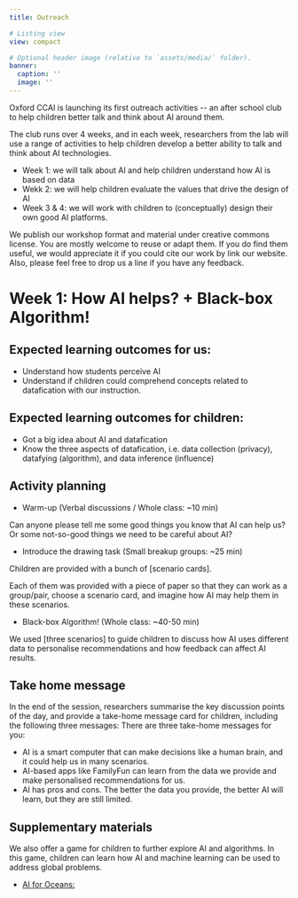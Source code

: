 ```yaml
---
title: Outreach

# Listing view
view: compact

# Optional header image (relative to `assets/media/` folder).
banner:
  caption: ''
  image: ''
---
```



Oxford CCAI is launching its first outreach activities -- an after school club to help children better talk and think about AI around them. 

The club runs over 4 weeks, and in each week, researchers from the lab will use a range of activities to help children develop a better ability to talk and think about AI technologies.


* Week 1: we will talk about AI and help children understand how AI is based on data
* Wekk 2: we will help children evaluate the values that drive the design of AI
* Week 3 & 4: we will work with children to (conceptually) design their own good AI platforms.


We publish our workshop format and material under creative commons license. You are mostly welcome to reuse or adapt them. If you do find them useful, we would appreciate it if you could cite our work by link our website. Also, please feel free to drop us a line if you have any feedback.

# Week 1: How AI helps? + Black-box Algorithm!

## Expected learning outcomes for us:
* Understand how students perceive AI
* Understand if children could comprehend concepts related to datafication with our instruction.

## Expected learning outcomes for children:
* Got a big idea about AI and datafication
* Know the three aspects of datafication, i.e. data collection (privacy), datafying (algorithm), and data inference (influence)

## Activity planning
* Warm-up (Verbal discussions / Whole class: ~10 min)

Can anyone please tell me some good things you know that AI can help us? Or some not-so-good things we need to be careful about AI?

* Introduce the drawing task (Small breakup groups: ~25 min)

Children are provided with a bunch of [scenario cards]. 

Each of them was provided with a piece of paper so that they can work as a group/pair, choose a scenario card, and imagine how AI may help them in these scenarios. 

* Black-box Algorithm! (Whole class: ~40-50 min)

We used [three scenarios] to guide children to discuss how AI uses different data to personalise recommendations and how feedback can affect AI results.

## Take home message
In the end of the session, researchers summarise the key discussion points of the day, and provide a take-home message card for children, including the following three messages:
There are three take-home messages for you:
* AI is a smart computer that can make decisions like a human brain, and it could help us in many scenarios.
* AI-based apps like FamilyFun can learn from the data we provide and make personalised recommendations for us.
* AI has pros and cons. The better the data you provide, the better AI will learn, but they are still limited.

## Supplementary materials
We also offer a game for children to further explore AI and algorithms. In this game, children can learn how AI and machine learning can be used to address global problems.
* [AI for Oceans: ](https://studio.code.org/s/oceans/lessons/1/levels/1)
